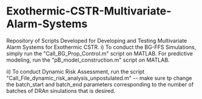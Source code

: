 # Exothermic-CSTR-Multivariate-Alarm-Systems
Repository of Scripts Developed for Developing and Testing Multivariate Alarm Systems for Exothermic CSTR.
i) To conduct the BG-FFS Simulations, simply run the "Call_BG_Prop_Control.m" script on MATLAB. For predictive modeling, run the "pB_model_construction.m" script on MATLAB.

ii) To conduct Dynamic Risk Assessment, run the script "Call_File_dynamic_risk_analysis_unpostulated.m" -- make sure tp change the batch_start and batch_end parameters corresponding to the number of batches of DRAn sinulations that is desired.
